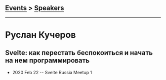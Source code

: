 ## [Events](../README.md) > [Speakers](../speakers.md)
---

# Руслан Кучеров

## Svelte: как перестать беспокоиться и начать на нем программировать
- 2020 Feb 22 -- Svelte Russia Meetup 1    
